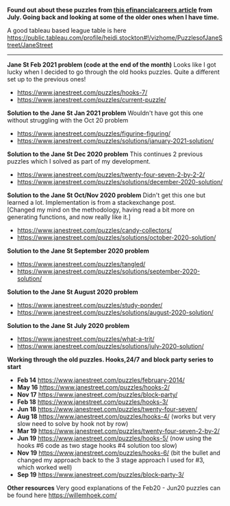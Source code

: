 **Found out about these puzzles from <a href="https://www.efinancialcareers.co.uk/news/2020/07/how-to-get-a-job-at-jane-street">this efinancialcareers article</a> from July. Going back and looking at some of the older ones when I have time.**

A good tableau based league table is here 
https://public.tableau.com/profile/heidi.stockton#!/vizhome/PuzzlesofJaneStreet/JaneStreet
<hr>

**Jane St Feb 2021 problem (code at the end of the month)**
Looks like I got lucky when I decided to go through the old hooks puzzles. Quite a different set up to the previous ones!
* https://www.janestreet.com/puzzles/hooks-7/
* https://www.janestreet.com/puzzles/current-puzzle/

**Solution to the Jane St Jan 2021 problem** 
Wouldn't have got this one without struggling with the Oct 20 problem
* https://www.janestreet.com/puzzles/figurine-figuring/
* https://www.janestreet.com/puzzles/solutions/january-2021-solution/

**Solution to the Jane St Dec 2020 problem** 
This continues 2 previous puzzles which I solved as part of my development.
* https://www.janestreet.com/puzzles/twenty-four-seven-2-by-2-2/
* https://www.janestreet.com/puzzles/solutions/december-2020-solution/


**Solution to the Jane St Oct/Nov 2020 problem** 
Didn't get this one but learned a lot. Implementation is from a stackexchange post. <br>
[Changed my mind on the methodology, having read a bit more on generating functions, and now really like it.]
* https://www.janestreet.com/puzzles/candy-collectors/
* https://www.janestreet.com/puzzles/solutions/october-2020-solution/

**Solution to the Jane St September 2020 problem** 
* https://www.janestreet.com/puzzles/tangled/
* https://www.janestreet.com/puzzles/solutions/september-2020-solution/

**Solution to the Jane St August 2020 problem** 
* https://www.janestreet.com/puzzles/study-ponder/ 
* https://www.janestreet.com/puzzles/solutions/august-2020-solution/


**Solution to the Jane St July 2020 problem** 
* https://www.janestreet.com/puzzles/what-a-trit/ 
* https://www.janestreet.com/puzzles/solutions/july-2020-solution/

**Working through the old puzzles. Hooks,24/7 and block party series to start** 
 
* **Feb 14** https://www.janestreet.com/puzzles/february-2014/
* **May 16** https://www.janestreet.com/puzzles/hooks-2/
* **Nov 17** https://www.janestreet.com/puzzles/block-party/ 
* **Feb 18** https://www.janestreet.com/puzzles/hooks-3/
* **Jun 18** https://www.janestreet.com/puzzles/twenty-four-seven/
* **Aug 18** https://www.janestreet.com/puzzles/hooks-4/ (works but very slow need to solve by hook not by row)
* **Mar 19** https://www.janestreet.com/puzzles/twenty-four-seven-2-by-2/
* **Jun 19** https://www.janestreet.com/puzzles/hooks-5/ (now using the hooks #6 code as two stage hooks #4 solution too slow) 
* **Nov 19** https://www.janestreet.com/puzzles/hooks-6/ (bit the bullet and changed my approach back to the 3 stage approach I used for #3, which worked well)
* **Sep 19** https://www.janestreet.com/puzzles/block-party-3/ 

**Other resources**
Very good explanations of the Feb20 - Jun20 puzzles can be found here https://willemhoek.com/

